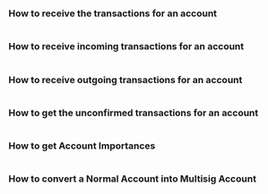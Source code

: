 ### How to receive the transactions for an account

```typescript

```

### How to receive incoming transactions for an account 

```typescript

```

### How to receive outgoing transactions for an account

```typescript

```

### How to get the unconfirmed transactions for an account 

```typescript

```

### How to get Account Importances

```typescript

```

### How to convert a Normal Account into Multisig Account

```typescript

```